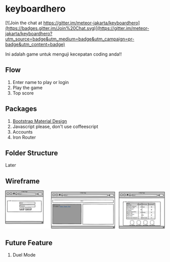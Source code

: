 # keyboardhero

[![Join the chat at https://gitter.im/meteor-jakarta/keyboardhero](https://badges.gitter.im/Join%20Chat.svg)](https://gitter.im/meteor-jakarta/keyboardhero?utm_source=badge&utm_medium=badge&utm_campaign=pr-badge&utm_content=badge)


Ini adalah game untuk menguji kecepatan coding anda!!

## Flow
1. Enter name to play or login
2. Play the game
3. Top score

## Packages
1. [Bootstrap Material Design](https://atmospherejs.com/fezvrasta/bootstrap-material-design)
2. Javascript please, don't use coffeescript
3. Accounts
4. Iron Router

## Folder Structure
Later

## Wireframe
![keyboardhero](keyboardhero.png)

## Future Feature
1. Duel Mode
